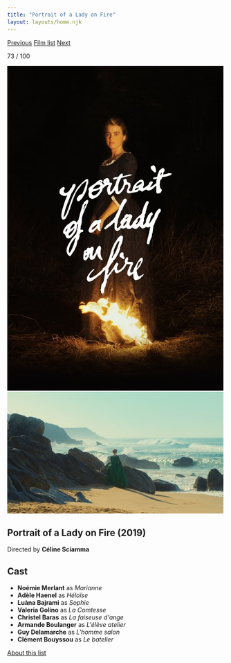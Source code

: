 ```yaml
---
title: "Portrait of a Lady on Fire"
layout: layouts/home.njk
---
```


<nav class="films">
  <a class="prev" href="../parasite">Previous</a>
  <a href="../">Film list</a>
  <a class="next" href="../first-cow">Next</a>
</nav>

<p>73 / 100</p>

<article class="film">
  <img class="poster" src="../films/posters/portrait-of-a-lady-on-fire.jpg" alt="">
  <img class="backdrop" src="../films/backdrops/portrait-of-a-lady-on-fire.jpg" alt="">

  <h1>Portrait of a Lady on Fire (2019)</h1>

  <p class="director">
    Directed by <strong>Céline Sciamma</strong>
  </p>


  <h2>
    Cast
  </h2>
  <ul>
    <li><strong>Noémie Merlant</strong> as <em>Marianne</em></li>
<li><strong>Adèle Haenel</strong> as <em>Héloïse</em></li>
<li><strong>Luàna Bajrami</strong> as <em>Sophie</em></li>
<li><strong>Valeria Golino</strong> as <em>La Comtesse</em></li>
<li><strong>Christel Baras</strong> as <em>La faiseuse d'ange</em></li>
<li><strong>Armande Boulanger</strong> as <em>L'élève atelier</em></li>
<li><strong>Guy Delamarche</strong> as <em>L'homme salon</em></li>
<li><strong>Clément Bouyssou</strong> as <em>Le batelier</em></li>
  </ul>
</article>
<footer>
  <a href="../about">About this list</a>
</footer>
